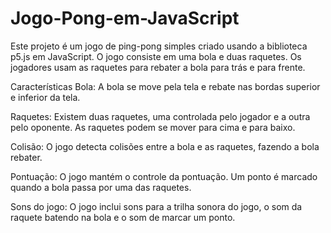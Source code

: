 # Jogo-Pong-em-JavaScript
Este projeto é um jogo de ping-pong simples criado usando a biblioteca p5.js em JavaScript. O jogo consiste em uma bola e duas raquetes. Os jogadores usam as raquetes para rebater a bola para trás e para frente.

Características
Bola: A bola se move pela tela e rebate nas bordas superior e inferior da tela.

Raquetes: Existem duas raquetes, uma controlada pelo jogador e a outra pelo oponente. As raquetes podem se mover para cima e para baixo.

Colisão: O jogo detecta colisões entre a bola e as raquetes, fazendo a bola rebater.

Pontuação: O jogo mantém o controle da pontuação. Um ponto é marcado quando a bola passa por uma das raquetes.

Sons do jogo: O jogo inclui sons para a trilha sonora do jogo, o som da raquete batendo na bola e o som de marcar um ponto.

